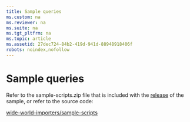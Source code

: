 ```yaml
---
title: Sample queries
ms.custom: na
ms.reviewer: na
ms.suite: na
ms.tgt_pltfrm: na
ms.topic: article
ms.assetid: 27dec724-84b2-419d-941d-88948918406f
robots: noindex,nofollow
---
```

# Sample queries
Refer to the sample-scripts.zip file that is included with the [release](http://go.microsoft.com/fwlink/?LinkID=800630) of the sample, or refer to the source code:

[wide-world-importers/sample-scripts](https://github.com/Microsoft/sql-server-samples/tree/master/samples/databases/wide-world-importers/sample-scripts)